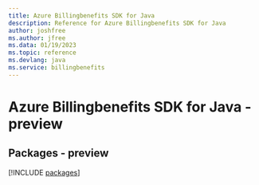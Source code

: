 ```yaml
---
title: Azure Billingbenefits SDK for Java
description: Reference for Azure Billingbenefits SDK for Java
author: joshfree
ms.author: jfree
ms.data: 01/19/2023
ms.topic: reference
ms.devlang: java
ms.service: billingbenefits
---
```

# Azure Billingbenefits SDK for Java - preview
## Packages - preview
[!INCLUDE [packages](billingbenefits-index.md)]